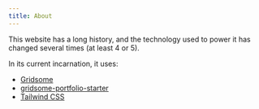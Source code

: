 ```yaml
---
title: About
---
```


This website has a long history, and the technology used to power
it has changed several times (at least 4 or 5).

In its current incarnation, it uses:

- [Gridsome](https://www.gridsome.org/)
- [gridsome-portfolio-starter](https://github.com/drehimself/gridsome-portfolio-starter)
- [Tailwind CSS](https://tailwindcss.com/)
